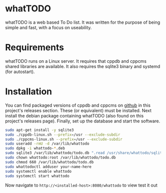 # whatTODO
whatTODO is a web based To Do list. It was written for the purpose of being
simple and fast, with a focus on useability.

# Requirements
whatTODO runs on a Linux server. It requires that cppdb and cppcms shared
libraries are available. It also requires the sqlite3 binary and systemd (for
autostart).

# Installation
You can find packaged versions of cppdb and cppcms on
[github](https://github.com/whattodo/releases) in this project's releases
section. These (or equivalent) must be installed. Next install the debian
package containing whatTODO (also found on this project's releases page).
Finally, set up the database and start the software.

```bash
sudo apt-get install -y sqlite3
sudo ./cppdb-linux.sh --prefix=/usr --exclude-subdir
sudo ./cppcms-linux.sh --prefix=/usr --exclude-subdir
sudo useradd -rmU -d /var/lib/whattodo
sudo dpkg -i whattodo-*.deb
sudo sqlite3 /var/lib/whattodo/todo.db ".read /usr/share/whattodo/sqlite3.sql"
sudo chown whattodo:root /var/lib/whattodo/todo.db
sudo chmod 660 /var/lib/whattodo/todo.db
sudo whattodoctl adduser your-name-here
sudo systemctl enable whattodo
sudo systemctl start whattodo
```

Now navigate to `http://<installed-host>:8080/whattodo` to view test it out

